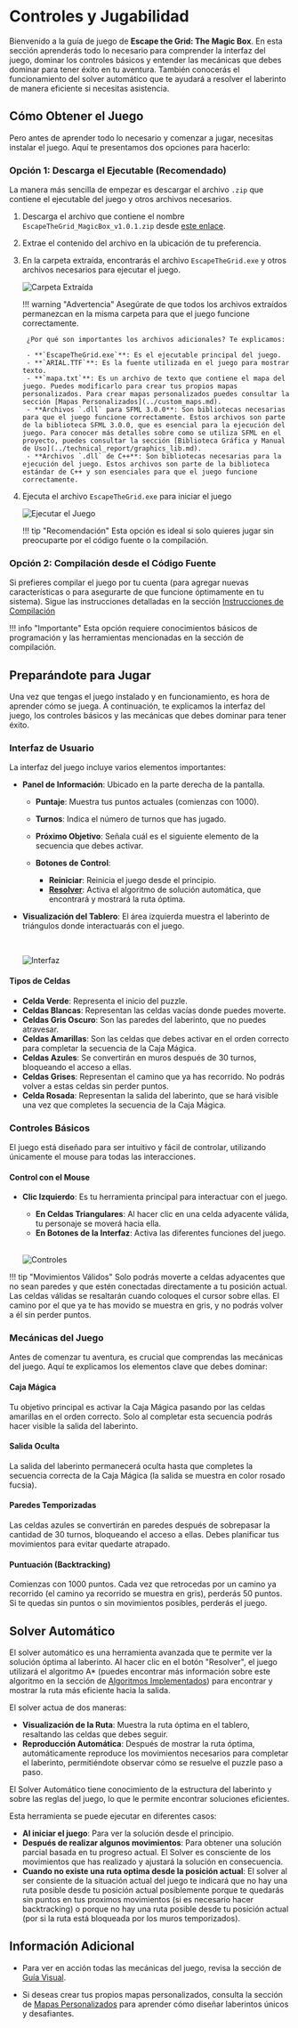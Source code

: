 # Controles y Jugabilidad

Bienvenido a la guía de juego de **Escape the Grid: The Magic Box**. En esta sección aprenderás todo lo necesario para comprender la interfaz del juego, dominar los controles básicos y entender las mecánicas que debes dominar para tener éxito en tu aventura. También conocerás el funcionamiento del solver automático que te ayudará a resolver el laberinto de manera eficiente si necesitas asistencia.

## Cómo Obtener el Juego

Pero antes de aprender todo lo necesario y comenzar a jugar, necesitas instalar el juego. Aquí te presentamos dos opciones para hacerlo:

### Opción 1: Descarga el Ejecutable (Recomendado)

La manera más sencilla de empezar es descargar el archivo `.zip` que contiene el ejecutable del juego y otros archivos necesarios.

1. Descarga el archivo que contiene el nombre `EscapeTheGrid_MagicBox_v1.0.1.zip` desde [este enlace](https://ucaedusv-my.sharepoint.com/:f:/g/personal/00109321_uca_edu_sv/Eor_f_IQbMNPlsQvKSqTalYBjj-2u1di-KSuCnpAg07DKg?e=e0l1cu).
2. Extrae el contenido del archivo en la ubicación de tu preferencia.
3. En la carpeta extraída, encontrarás el archivo `EscapeTheGrid.exe` y otros archivos necesarios para ejecutar el juego.

    ![Carpeta Extraída](../img/game1.png)

    !!! warning "Advertencia"
        Asegúrate de que todos los archivos extraídos permanezcan en la misma carpeta para que el juego funcione correctamente.

        ¿Por qué son importantes los archivos adicionales? Te explicamos:

        - **`EscapeTheGrid.exe`**: Es el ejecutable principal del juego.
        - **`ARIAL.TTF`**: Es la fuente utilizada en el juego para mostrar texto.
        - **`mapa.txt`**: Es un archivo de texto que contiene el mapa del juego. Puedes modificarlo para crear tus propios mapas personalizados. Para crear mapas personalizados puedes consultar la sección [Mapas Personalizados](../custom_maps.md).
        - **Archivos `.dll` para SFML 3.0.0**: Son bibliotecas necesarias para que el juego funcione correctamente. Estos archivos son parte de la biblioteca SFML 3.0.0, que es esencial para la ejecución del juego. Para conocer más detalles sobre como se utiliza SFML en el proyecto, puedes consultar la sección [Biblioteca Gráfica y Manual de Uso](../technical_report/graphics_lib.md).
        - **Archivos `.dll` de C++**: Son bibliotecas necesarias para la ejecución del juego. Estos archivos son parte de la biblioteca estándar de C++ y son esenciales para que el juego funcione correctamente.

4. Ejecuta el archivo `EscapeTheGrid.exe` para iniciar el juego

    ![Ejecutar el Juego](../img/gif8.gif)

    !!! tip "Recomendación"
        Esta opción es ideal si solo quieres jugar sin preocuparte por el código fuente o la compilación.

    

### Opción 2: Compilación desde el Código Fuente

Si prefieres compilar el juego por tu cuenta (para agregar nuevas características o para asegurarte de que funcione óptimamente en tu sistema). Sigue las instrucciones detalladas en la sección [Instrucciones de Compilación](../compilation.md)


!!! info "Importante"
    Esta opción requiere conocimientos básicos de programación y las herramientas mencionadas en la sección de compilación.

## Preparándote para Jugar

Una vez que tengas el juego instalado y en funcionamiento, es hora de aprender cómo se juega. A continuación, te explicamos la interfaz del juego, los controles básicos y las mecánicas que debes dominar para tener éxito.

### Interfaz de Usuario

La interfaz del juego incluye varios elementos importantes:

- **Panel de Información**: Ubicado en la parte derecha de la pantalla.
    - **Puntaje**: Muestra tus puntos actuales (comienzas con 1000).
    - **Turnos**: Indica el número de turnos que has jugado.
    - **Próximo Objetivo**: Señala cuál es el siguiente elemento de la secuencia que debes activar.

    - **Botones de Control**:
        - **Reiniciar**: Reinicia el juego desde el principio.
        - **[Resolver](/user_guide/how_to_play/#solver-automatico)**: Activa el algoritmo de solución automática, que encontrará y mostrará la ruta óptima.

- **Visualización del Tablero**: El área izquierda muestra el laberinto de triángulos donde interactuarás con el juego.

    <br>

    ![Interfaz](../img/interface.png)

#### Tipos de Celdas
- **Celda Verde**: Representa el inicio del puzzle.
- **Celdas Blancas**: Representan las celdas vacías donde puedes moverte.
- **Celdas Gris Oscuro**: Son las paredes del laberinto, que no puedes atravesar.
- **Celdas Amarillas**: Son las celdas que debes activar en el orden correcto para completar la secuencia de la Caja Mágica.
- **Celdas Azules**: Se convertirán en muros después de 30 turnos, bloqueando el acceso a ellas.
- **Celdas Grises**: Representan el camino que ya has recorrido. No podrás volver a estas celdas sin perder puntos.
- **Celda Rosada**: Representan la salida del laberinto, que se hará visible una vez que completes la secuencia de la Caja Mágica.

    


### Controles Básicos

El juego está diseñado para ser intuitivo y fácil de controlar, utilizando únicamente el mouse para todas las interacciones.

#### Control con el Mouse

- **Clic Izquierdo**: Es tu herramienta principal para interactuar con el juego.
    - **En Celdas Triangulares**: Al hacer clic en una celda adyacente válida, tu personaje se moverá hacia ella.
    - **En Botones de la Interfaz**: Activa las diferentes funciones del juego.

    <br>

    ![Controles](../img/gif1.gif)

!!! tip "Movimientos Válidos"
    Solo podrás moverte a celdas adyacentes que no sean paredes y que estén conectadas directamente a tu posición actual. Las celdas válidas se resaltarán cuando coloques el cursor sobre ellas. El camino por el que ya te has movido se muestra en gris, y no podrás volver a él sin perder puntos.

### Mecánicas del Juego

Antes de comenzar tu aventura, es crucial que comprendas las mecánicas del juego. Aquí te explicamos los elementos clave que debes dominar:

#### Caja Mágica
Tu objetivo principal es activar la Caja Mágica pasando por las celdas amarillas en el orden correcto. Solo al completar esta secuencia podrás hacer visible la salida del laberinto.

#### Salida Oculta
La salida del laberinto permanecerá oculta hasta que completes la secuencia correcta de la Caja Mágica (la salida se muestra en color rosado fucsia).

#### Paredes Temporizadas 
Las celdas azules se convertirán en paredes después de sobrepasar la cantidad de 30 turnos, bloqueando el acceso a ellas. Debes planificar tus movimientos para evitar quedarte atrapado.

#### Puntuación (Backtracking)
Comienzas con 1000 puntos. Cada vez que retrocedas por un camino ya recorrido (el camino ya recorrido se muestra en gris), perderás 50 puntos. Si te quedas sin puntos o sin movimientos posibles, perderás el juego.

## Solver Automático

El solver automático es una herramienta avanzada que te permite ver la solución óptima al laberinto. Al hacer clic en el botón "Resolver", el juego utilizará el algoritmo A* (puedes encontrar más información sobre este algoritmo en la sección de [Algoritmos Implementados](../technical_report/algorithms.md)) para encontrar y mostrar la ruta más eficiente hacia la salida.

El solver actua de dos maneras:

- **Visualización de la Ruta**: Muestra la ruta óptima en el tablero, resaltando las celdas que debes seguir.
- **Reproducción Automática**: Después de mostrar la ruta óptima, automáticamente reproduce los movimientos necesarios para completar el laberinto, permitiéndote observar cómo se resuelve el puzzle paso a paso.

El Solver Automático tiene conocimiento de la estructura del laberinto y sobre las reglas del juego, lo que le permite encontrar soluciones eficientes.

Esta herramienta se puede ejecutar en diferentes casos:

- **Al iniciar el juego**: Para ver la solución desde el principio.
- **Después de realizar algunos movimientos**: Para obtener una solución parcial basada en tu progreso actual. El Solver es consciente de los movimientos que has realizado y ajustará la solución en consecuencia.
- **Cuando no existe una ruta optima desde la posición actual**: El solver al ser consiente de la situación actual del juego te indicará que no hay una ruta posible desde tu posición actual posiblemente porque te quedarás sin puntos en tus proximos movimientos (si es necesario hacer backtracking) o porque no hay una ruta posible desde tu posición actual (por si la ruta está bloqueada por los muros temporizados).


## Información Adicional

- Para ver en acción todas las mecánicas del juego, revisa la sección de [Guía Visual](visual_guide.md).

- Si deseas crear tus propios mapas personalizados, consulta la sección de [Mapas Personalizados](custom_maps.md) para aprender cómo diseñar laberintos únicos y desafiantes.